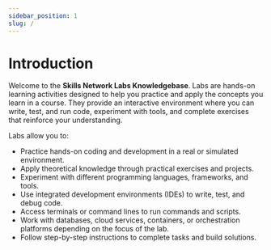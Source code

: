 ```yaml
---
sidebar_position: 1
slug: /
---
```


# Introduction

Welcome to the **Skills Network Labs Knowledgebase**. Labs are hands-on learning activities designed to help you practice and apply the concepts you learn in a course. They provide an interactive environment where you can write, test, and run code, experiment with tools, and complete exercises that reinforce your understanding.

Labs allow you to:

- Practice hands-on coding and development in a real or simulated environment.
- Apply theoretical knowledge through practical exercises and projects.
- Experiment with different programming languages, frameworks, and tools.
- Use integrated development environments (IDEs) to write, test, and debug code.
- Access terminals or command lines to run commands and scripts.
- Work with databases, cloud services, containers, or orchestration platforms depending on the focus of the lab.
- Follow step-by-step instructions to complete tasks and build solutions.
